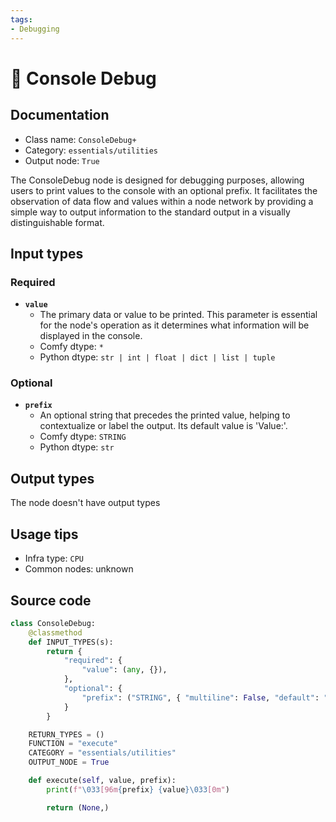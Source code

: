 ```yaml
---
tags:
- Debugging
---
```


# 🔧 Console Debug
## Documentation
- Class name: `ConsoleDebug+`
- Category: `essentials/utilities`
- Output node: `True`

The ConsoleDebug node is designed for debugging purposes, allowing users to print values to the console with an optional prefix. It facilitates the observation of data flow and values within a node network by providing a simple way to output information to the standard output in a visually distinguishable format.
## Input types
### Required
- **`value`**
    - The primary data or value to be printed. This parameter is essential for the node's operation as it determines what information will be displayed in the console.
    - Comfy dtype: `*`
    - Python dtype: `str | int | float | dict | list | tuple`
### Optional
- **`prefix`**
    - An optional string that precedes the printed value, helping to contextualize or label the output. Its default value is 'Value:'.
    - Comfy dtype: `STRING`
    - Python dtype: `str`
## Output types
The node doesn't have output types
## Usage tips
- Infra type: `CPU`
- Common nodes: unknown


## Source code
```python
class ConsoleDebug:
    @classmethod
    def INPUT_TYPES(s):
        return {
            "required": {
                "value": (any, {}),
            },
            "optional": {
                "prefix": ("STRING", { "multiline": False, "default": "Value:" })
            }
        }

    RETURN_TYPES = ()
    FUNCTION = "execute"
    CATEGORY = "essentials/utilities"
    OUTPUT_NODE = True

    def execute(self, value, prefix):
        print(f"\033[96m{prefix} {value}\033[0m")

        return (None,)

```
